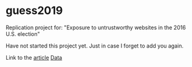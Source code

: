 # guess2019
Replication project for: "Exposure to untrustworthy websites in the 2016 U.S. election"


Have not started this project yet. Just in case I forget to add you again. 


Link to the [article](https://www.nature.com/articles/s41562-020-0833-x)
[Data](https://dataverse.harvard.edu/dataset.xhtml?persistentId=doi:10.7910/DVN/YLW1AZ) 
